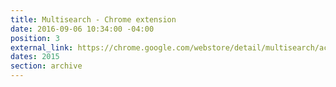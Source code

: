 ```yaml
---
title: Multisearch - Chrome extension
date: 2016-09-06 10:34:00 -04:00
position: 3
external_link: https://chrome.google.com/webstore/detail/multisearch/acacjoabappgkabopnlnmdiodjilaggi
dates: 2015
section: archive
---
```


